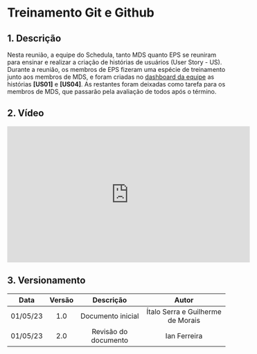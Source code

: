 # Treinamento Git e Github

## 1. Descrição

Nesta reunião, a equipe do Schedula, tanto MDS quanto EPS se reuniram para ensinar e realizar a criação de histórias de usuários (User Story - US).
Durante a reunião, os membros de EPS fizeram uma espécie de treinamento junto aos membros de MDS, e foram criadas no [dashboard da equipe](https://app.zenhub.com/workspaces/kanban---schedula-2023-1-64371d3cd8b7ae0015a4db77/board) as histórias **[US01]** e **[US04]**. As restantes foram deixadas como tarefa para os membros de MDS, que passarão pela avaliação de todos após o término.

## 2. Vídeo

<center>

<iframe width="560" height="315" src="https://www.youtube.com/embed/4qVW9lb0Bmk" title="YouTube video player" frameborder="0" allow="accelerometer; autoplay; clipboard-write; encrypted-media; gyroscope; picture-in-picture; web-share" allowfullscreen></iframe>

</center>

## 3. Versionamento

<center>

|    Data    | Versão |            Descrição             |      Autor      |
| :--------: | :----: | :------------------------------: | :-------------: |
|      01/05/23      |  1.0   |               Documento inicial                   |       Ítalo Serra e Guilherme de Morais          |
|      01/05/23      |  2.0   |               Revisão do documento                   |       Ian Ferreira          |

</center>
